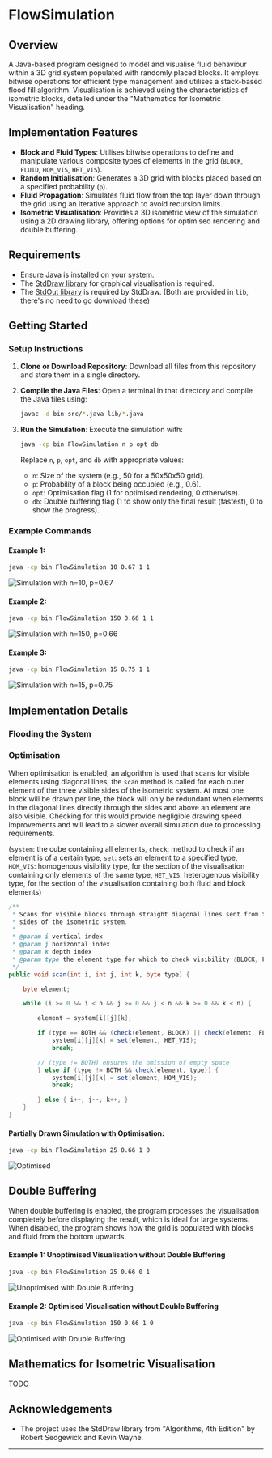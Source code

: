# FlowSimulation

## Overview

A Java-based program designed to model and visualise fluid behaviour within a 3D grid system populated with randomly placed blocks. It employs bitwise operations for efficient type management and utilises a stack-based flood fill algorithm. Visualisation is achieved using the characteristics of isometric blocks, detailed under the "Mathematics for Isometric Visualisation" heading.

## Implementation Features

- **Block and Fluid Types**: Utilises bitwise operations to define and manipulate various composite types of elements in the grid (`BLOCK`, `FLUID`, `HOM_VIS`, `HET_VIS`).
- **Random Initialisation**: Generates a 3D grid with blocks placed based on a specified probability (`p`).
- **Fluid Propagation**: Simulates fluid flow from the top layer down through the grid using an iterative approach to avoid recursion limits.
- **Isometric Visualisation**: Provides a 3D isometric view of the simulation using a 2D drawing library, offering options for optimised rendering and double buffering.

## Requirements

- Ensure Java is installed on your system.
- The [StdDraw library](https://algs4.cs.princeton.edu/code/javadoc/edu/princeton/cs/algs4/StdDraw.html) for graphical visualisation is required.
- The [StdOut library](https://algs4.cs.princeton.edu/code/edu/princeton/cs/algs4/StdOut.java.html) is required by StdDraw. (Both are provided in `lib`, there's no need to go download these)

## Getting Started

### Setup Instructions

1. **Clone or Download Repository**: Download all files from this repository and store them in a single directory.

2. **Compile the Java Files**:
   Open a terminal in that directory and compile the Java files using:
   ```bash
   javac -d bin src/*.java lib/*.java
   ```

3. **Run the Simulation**:
   Execute the simulation with:
   ```bash
   java -cp bin FlowSimulation n p opt db
   ```
   Replace `n`, `p`, `opt`, and `db` with appropriate values:
   - `n`: Size of the system (e.g., 50 for a 50x50x50 grid).
   - `p`: Probability of a block being occupied (e.g., 0.6).
   - `opt`: Optimisation flag (1 for optimised rendering, 0 otherwise).
   - `db`: Double buffering flag (1 to show only the final result (fastest), 0 to show the progress).

### Example Commands

#### Example 1:
```bash
java -cp bin FlowSimulation 10 0.67 1 1
```

![Simulation with n=10, p=0.67](https://github.com/PieterRuanCronje/FlowSimulation/assets/79271609/1a53880f-de78-4c73-8db5-fc1c3ed33607)

#### Example 2:
```bash
java -cp bin FlowSimulation 150 0.66 1 1
```
![Simulation with n=150, p=0.66](https://github.com/PieterRuanCronje/FlowSimulation/assets/79271609/790fdeec-47f2-4ddc-970c-e3e88b5ae290)

#### Example 3:
```bash
java -cp bin FlowSimulation 15 0.75 1 1
```
![Simulation with n=15, p=0.75](https://github.com/PieterRuanCronje/FlowSimulation/assets/79271609/cec393c0-fec9-47e2-8a31-a798b67bd749)

## Implementation Details

### Flooding the System

### Optimisation

When optimisation is enabled, an algorithm is used that scans for visible elements using diagonal lines, the `scan` method is called for each outer element of the three visible sides of the isometric system. At most one block will be drawn per line, the block will only be redundant when elements in the diagonal lines directly through the sides and above an element are also visible. Checking for this would provide negligible drawing speed improvements and will lead to a slower overall simulation due to processing requirements.

(`system`: the cube containing all elements, `check`: method to check if an element is of a certain type, `set`: sets an element to a specified type, `HOM_VIS`: homogenous visibility type, for the section of the visualisation containing only elements of the same type, `HET_VIS`: heterogenous visibility type, for the section of the visualisation containing both fluid and block elements)

```java
/**
 * Scans for visible blocks through straight diagonal lines sent from the three visible
 * sides of the isometric system.
 * 
 * @param i vertical index
 * @param j horizontal index
 * @param k depth index
 * @param type the element type for which to check visibility (BLOCK, FLUID, or BOTH)
 */
public void scan(int i, int j, int k, byte type) {

    byte element;

    while (i >= 0 && i < n && j >= 0 && j < n && k >= 0 && k < n) {

        element = system[i][j][k];

        if (type == BOTH && (check(element, BLOCK) || check(element, FLUID))) {
            system[i][j][k] = set(element, HET_VIS);
            break;

        // (type != BOTH) ensures the omission of empty space
        } else if (type != BOTH && check(element, type)) {
            system[i][j][k] = set(element, HOM_VIS);
            break;

        } else { i++; j--; k++; }
    }
}
```

#### Partially Drawn Simulation with Optimisation:
```bash
java -cp bin FlowSimulation 25 0.66 1 0
```
![Optimised](https://github.com/PieterRuanCronje/FlowSimulation/assets/79271609/29d7fc48-bd1e-4f0e-af36-501678247561)

## Double Buffering

When double buffering is enabled, the program processes the visualisation completely before displaying the result, which is ideal for large systems. When disabled, the program shows how the grid is populated with blocks and fluid from the bottom upwards.

#### Example 1: Unoptimised Visualisation without Double Buffering
```bash
java -cp bin FlowSimulation 25 0.66 0 1
```
![Unoptimised with Double Buffering](https://github.com/PieterRuanCronje/FlowSimulation/assets/79271609/7d726012-fc65-4c5c-beab-8b2223779d56)

#### Example 2: Optimised Visualisation without Double Buffering
```bash
java -cp bin FlowSimulation 150 0.66 1 0
```
![Optimised with Double Buffering](https://github.com/PieterRuanCronje/FlowSimulation/assets/79271609/cfcf3e26-274f-4fd4-a0cd-0889e2fbd4ad)

## Mathematics for Isometric Visualisation

TODO

## Acknowledgements

- The project uses the StdDraw library from "Algorithms, 4th Edition" by Robert Sedgewick and Kevin Wayne.

---
